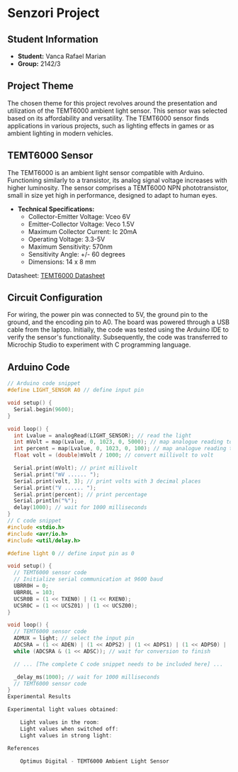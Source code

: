 # Senzori Project

## Student Information
- **Student:** Vanca Rafael Marian
- **Group:** 2142/3

## Project Theme
The chosen theme for this project revolves around the presentation and utilization of the TEMT6000 ambient light sensor. This sensor was selected based on its affordability and versatility. The TEMT6000 sensor finds applications in various projects, such as lighting effects in games or as ambient lighting in modern vehicles.

## TEMT6000 Sensor

The TEMT6000 is an ambient light sensor compatible with Arduino. Functioning similarly to a transistor, its analog signal voltage increases with higher luminosity. The sensor comprises a TEMT6000 NPN phototransistor, small in size yet high in performance, designed to adapt to human eyes.

- **Technical Specifications:**
  - Collector-Emitter Voltage: Vceo 6V
  - Emitter-Collector Voltage: Veco 1.5V
  - Maximum Collector Current: Ic 20mA
  - Operating Voltage: 3.3-5V
  - Maximum Sensitivity: 570nm
  - Sensitivity Angle: +/- 60 degrees
  - Dimensions: 14 x 8 mm

Datasheet: [TEMT6000 Datasheet](file:///C:/Users/chita/Downloads/SEN-11-052_Datasheet.pdf)

## Circuit Configuration

For wiring, the power pin was connected to 5V, the ground pin to the ground, and the encoding pin to A0. The board was powered through a USB cable from the laptop. Initially, the code was tested using the Arduino IDE to verify the sensor's functionality. Subsequently, the code was transferred to Microchip Studio to experiment with C programming language.

## Arduino Code

```C
// Arduino code snippet
#define LIGHT_SENSOR A0 // define input pin

void setup() {
  Serial.begin(9600);
}

void loop() {
  int Lvalue = analogRead(LIGHT_SENSOR); // read the light
  int mVolt = map(Lvalue, 0, 1023, 0, 5000); // map analogue reading to 5000mV
  int percent = map(Lvalue, 0, 1023, 0, 100); // map analogue reading to 100%
  float volt = (double)mVolt / 1000; // convert millivolt to volt

  Serial.print(mVolt); // print millivolt
  Serial.print("mV ...... ");
  Serial.print(volt, 3); // print volts with 3 decimal places
  Serial.print("V ...... ");
  Serial.print(percent); // print percentage
  Serial.println("%");
  delay(1000); // wait for 1000 milliseconds
}
// C code snippet
#include <stdio.h>
#include <avr/io.h>
#include <util/delay.h>

#define light 0 // define input pin as 0

void setup() {
  // TEMT6000 sensor code
  // Initialize serial communication at 9600 baud
  UBRR0H = 0;
  UBRR0L = 103;
  UCSR0B = (1 << TXEN0) | (1 << RXEN0);
  UCSR0C = (1 << UCSZ01) | (1 << UCSZ00);
}

void loop() {
  // TEMT6000 sensor code
  ADMUX = light; // select the input pin
  ADCSRA = (1 << ADEN) | (1 << ADPS2) | (1 << ADPS1) | (1 << ADPS0) | (1 << ADSC);
  while (ADCSRA & (1 << ADSC)); // wait for conversion to finish

  // ... [The complete C code snippet needs to be included here] ...

  _delay_ms(1000); // wait for 1000 milliseconds
  // TEMT6000 sensor code
}
Experimental Results

Experimental light values obtained:

    Light values in the room:
    Light values when switched off:
    Light values in strong light:

References

    Optimus Digital - TEMT6000 Ambient Light Sensor
